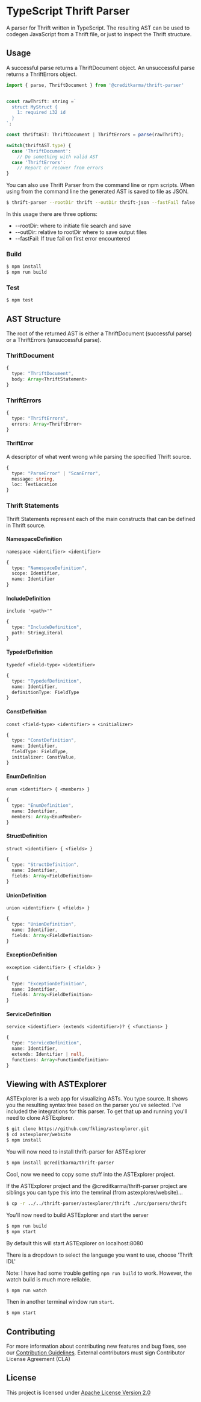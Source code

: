 # TypeScript Thrift Parser

A parser for Thrift written in TypeScript. The resulting AST can be used to codegen JavaScript from a Thrift file, or just to inspect the Thrift structure.

## Usage

A successful parse returns a ThriftDocument object. An unsuccessful parse returns a ThriftErrors object.

```js
import { parse, ThriftDocument } from '@creditkarma/thrift-parser'


const rawThrift: string =`
  struct MyStruct {
    1: required i32 id
  }
`;

const thriftAST: ThriftDocument | ThriftErrors = parse(rawThrift);

switch(thriftAST.type) {
  case 'ThriftDocument':
    // Do something with valid AST
  case 'ThriftErrors':
    // Report or recover from errors
}
```

You can also use Thrift Parser from the command line or npm scripts. When using from the command line the generated AST is saved to file as JSON.

```sh
$ thrift-parser --rootDir thrift --outDir thrift-json --fastFail false some_file.thrift
```

In this usage there are three options:

* --rootDir: where to initiate file search and save
* --outDir: relative to rootDir where to save output files
* --fastFail: If true fail on first error encountered

### Build

```sh
$ npm install
$ npm run build
```

### Test

```sh
$ npm test
```

## AST Structure

The root of the returned AST is either a ThriftDocument (successful parse) or a ThriftErrors (unsuccessful parse).

### ThriftDocument

```typescript
{
  type: "ThriftDocument",
  body: Array<ThriftStatement>
}
```

### ThriftErrors

```typescript
{
  type: "ThriftErrors",
  errors: Array<ThriftError>
}
```

#### ThriftError

A descriptor of what went wrong while parsing the specified Thrift source.

```typescript
{
  type: "ParseError" | "ScanError",
  message: string,
  loc: TextLocation
}
```

### Thrift Statements

Thrift Statements represent each of the main constructs that can be defined in Thrift source.

#### NamespaceDefinition

```
namespace <identifier> <identifier>
```

```typescript
{
  type: "NamespaceDefinition",
  scope: Identifier,
  name: Identifier
}
```

#### IncludeDefinition

```
include '<path>'"
```

```typescript
{
  type: "IncludeDefinition",
  path: StringLiteral
}
```

#### TypedefDefinition

```
typedef <field-type> <identifier>
```

```typescript
{
  type: "TypedefDefinition",
  name: Identifier,
  definitionType: FieldType
}
```

#### ConstDefinition

```
const <field-type> <identifier> = <initializer>
```

```typescript
{
  type: "ConstDefinition",
  name: Identifier,
  fieldType: FieldType,
  initializer: ConstValue,
}
```

#### EnumDefinition

```
enum <identifier> { <members> }
```

```typescript
{
  type: "EnumDefinition",
  name: Identifier,
  members: Array<EnumMember>
}
```

#### StructDefinition

```
struct <identifier> { <fields> }
```

```typescript
{
  type: "StructDefinition",
  name: Identifier,
  fields: Array<FieldDefinition>
}
```

#### UnionDefinition

```
union <identifier> { <fields> }
```

```typescript
{
  type: "UnionDefinition",
  name: Identifier,
  fields: Array<FieldDefinition>
}
```

#### ExceptionDefinition

```
exception <identifier> { <fields> }
```

```typescript
{
  type: "ExceptionDefinition",
  name: Identifier,
  fields: Array<FieldDefinition>
}
```

#### ServiceDefinition

```
service <identifier> (extends <identifier>)? { <functions> }
```

```typescript
{
  type: "ServiceDefinition",
  name: Identifier,
  extends: Identifier | null,
  functions: Array<FunctionDefinition>
}
```

## Viewing with ASTExplorer

ASTExplorer is a web app for visualizing ASTs. You type source. It shows you the resulting syntax tree based on the parser you've selected. I've included the integrations for this parser. To get that up and running you'll need to clone ASTExplorer.

```sh
$ git clone https://github.com/fkling/astexplorer.git
$ cd astexplorer/website
$ npm install
```

You will now need to install thrift-parser for ASTExplorer

```sh
$ npm install @creditkarma/thrift-parser
```

Cool, now we need to copy some stuff into the ASTExplorer project.

If the ASTExplorer project and the @creditkarma/thrift-parser project are siblings you can type this into the temrinal (from astexplorer/website)...

```sh
$ cp -r ../../thrift-parser/astexplorer/thrift ./src/parsers/thrift
```

You'll now need to build ASTExplorer and start the server

```sh
$ npm run build
$ npm start
```

By default this will start ASTExplorer on localhost:8080

There is a dropdown to select the language you want to use, choose 'Thrift IDL'

Note: I have had some trouble getting `npm run build` to work. However, the watch build is much more reliable.

```sh
$ npm run watch
```

Then in another terminal window run `start`.

```sh
$ npm start
```

## Contributing

For more information about contributing new features and bug fixes, see our [Contribution Guidelines](https://github.com/creditkarma/CONTRIBUTING.md).
External contributors must sign Contributor License Agreement (CLA)

## License

This project is licensed under [Apache License Version 2.0](./LICENSE)